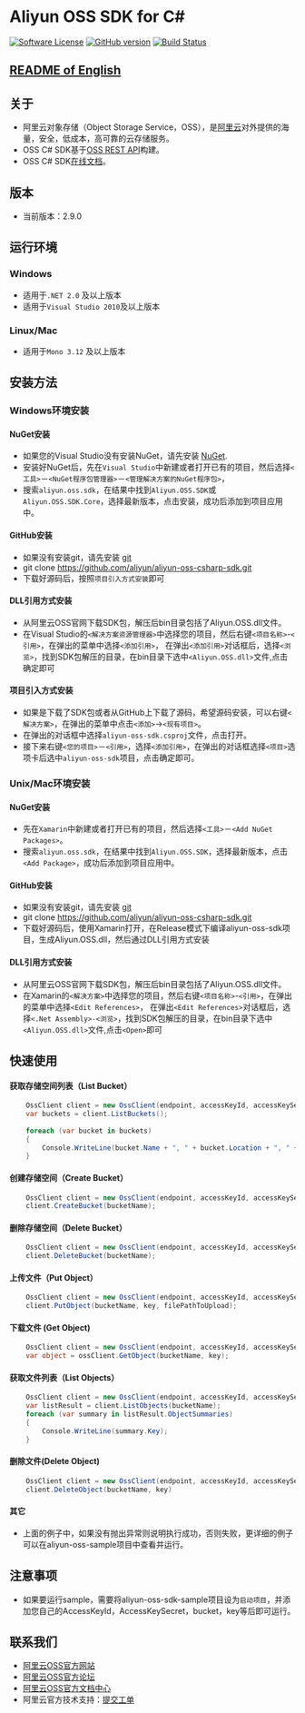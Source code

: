 ﻿# Aliyun OSS SDK for C# 

[![Software License](https://img.shields.io/badge/license-MIT-brightgreen.svg)](LICENSE)
[![GitHub version](https://badge.fury.io/gh/aliyun%2Faliyun-oss-csharp-sdk.svg)](https://badge.fury.io/gh/aliyun%2Faliyun-oss-csharp-sdk)
[![Build Status](https://travis-ci.org/aliyun/aliyun-oss-csharp-sdk.svg?branch=master)](https://travis-ci.org/aliyun/aliyun-oss-csharp-sdk)

## [README of English](https://github.com/aliyun/aliyun-oss-csharp-sdk/blob/master/README.md)

## 关于
 - 阿里云对象存储（Object Storage Service，OSS），是[阿里云](https://www.aliyun.com)对外提供的海量，安全，低成本，高可靠的云存储服务。
 - OSS C# SDK基于[OSS REST API](https://help.aliyun.com/document_detail/31948.html)构建。
 - OSS C# SDK[在线文档](http://gosspublic.alicdn.com/AliyunNetSDK/apidocs/latest/index.html)。

## 版本
 - 当前版本：2.9.0

## 运行环境

### Windows
 - 适用于`.NET 2.0` 及以上版本
 - 适用于`Visual Studio 2010`及以上版本

### Linux/Mac
 - 适用于`Mono 3.12` 及以上版本

## 安装方法
### Windows环境安装
#### NuGet安装
 - 如果您的Visual Studio没有安装NuGet，请先安装 [NuGet](http://docs.nuget.org/docs/start-here/installing-nuget).
 - 安装好NuGet后，先在`Visual Studio`中新建或者打开已有的项目，然后选择`<工具>`－`<NuGet程序包管理器>`－`<管理解决方案的NuGet程序包>`，
 - 搜索`aliyun.oss.sdk`，在结果中找到`Aliyun.OSS.SDK`或`Aliyun.OSS.SDK.Core`，选择最新版本，点击安装，成功后添加到项目应用中。

#### GitHub安装
 - 如果没有安装git，请先安装 [git](https://git-scm.com/downloads) 
 - git clone https://github.com/aliyun/aliyun-oss-csharp-sdk.git
 - 下载好源码后，按照`项目引入方式安装`即可

#### DLL引用方式安装
 - 从阿里云OSS官网下载SDK包，解压后bin目录包括了Aliyun.OSS.dll文件。
 - 在Visual Studio的`<解决方案资源管理器>`中选择您的项目，然后右键`<项目名称>`-`<引用>`，在弹出的菜单中选择`<添加引用>`，
在弹出`<添加引用>`对话框后，选择`<浏览>`，找到SDK包解压的目录，在bin目录下选中`<Aliyun.OSS.dll>`文件,点击确定即可

#### 项目引入方式安装
 - 如果是下载了SDK包或者从GitHub上下载了源码，希望源码安装，可以右键`<解决方案>`，在弹出的菜单中点击`<添加>`->`<现有项目>`。
 - 在弹出的对话框中选择`aliyun-oss-sdk.csproj`文件，点击打开。
 - 接下来右键`<您的项目>`－`<引用>`，选择`<添加引用>`，在弹出的对话框选择`<项目>`选项卡后选中`aliyun-oss-sdk`项目，点击确定即可。

### Unix/Mac环境安装
#### NuGet安装
 - 先在`Xamarin`中新建或者打开已有的项目，然后选择`<工具>`－`<Add NuGet Packages>`。
 - 搜索`aliyun.oss.sdk`，在结果中找到`Aliyun.OSS.SDK`，选择最新版本，点击`<Add Package>`，成功后添加到项目应用中。

#### GitHub安装
 - 如果没有安装git，请先安装 [git](https://git-scm.com/downloads) 
 - git clone https://github.com/aliyun/aliyun-oss-csharp-sdk.git
 - 下载好源码后，使用Xamarin打开，在Release模式下编译aliyun-oss-sdk项目，生成Aliyun.OSS.dll，然后通过DLL引用方式安装

#### DLL引用方式安装
 - 从阿里云OSS官网下载SDK包，解压后bin目录包括了Aliyun.OSS.dll文件。
 - 在Xamarin的`<解决方案>`中选择您的项目，然后右键`<项目名称>`-`<引用>`，在弹出的菜单中选择`<Edit References>`，
在弹出`<Edit References>`对话框后，选择`<.Net Assembly>-<浏览>`，找到SDK包解压的目录，在bin目录下选中`<Aliyun.OSS.dll>`文件,点击`<Open>`即可

## 快速使用
#### 获取存储空间列表（List Bucket）
```csharp
    OssClient client = new OssClient(endpoint, accessKeyId, accessKeySecret);    
	var buckets = client.ListBuckets();
	
    foreach (var bucket in buckets)
    {
    	Console.WriteLine(bucket.Name + ", " + bucket.Location + ", " + bucket.Owner);
    }
```
    
#### 创建存储空间（Create Bucket）
```csharp
	OssClient client = new OssClient(endpoint, accessKeyId, accessKeySecret);
	client.CreateBucket(bucketName);
```
	
#### 删除存储空间（Delete Bucket）
```csharp
	OssClient client = new OssClient(endpoint, accessKeyId, accessKeySecret); 
	client.DeleteBucket(bucketName);
```

#### 上传文件（Put Object）
```csharp
	OssClient client = new OssClient(endpoint, accessKeyId, accessKeySecret); 
	client.PutObject(bucketName, key, filePathToUpload);
```

#### 下载文件 (Get Object)
```csharp
	OssClient client = new OssClient(endpoint, accessKeyId, accessKeySecret); 
	var object = ossClient.GetObject(bucketName, key);	
```

#### 获取文件列表（List Objects）
```csharp
	OssClient client = new OssClient(endpoint, accessKeyId, accessKeySecret);
	var listResult = client.ListObjects(bucketName);
	foreach (var summary in listResult.ObjectSummaries)
	{   
		Console.WriteLine(summary.Key);
	}
```
	
#### 删除文件(Delete Object)
```csharp
	OssClient client = new OssClient(endpoint, accessKeyId, accessKeySecret);
	client.DeleteObject(bucketName, key)
```

#### 其它
 - 上面的例子中，如果没有抛出异常则说明执行成功，否则失败，更详细的例子可以在aliyun-oss-sample项目中查看并运行。
	
## 注意事项
 - 如果要运行sample，需要将aliyun-oss-sdk-sample项目设为`启动项目`，并添加您自己的AccessKeyId，AccessKeySecret，bucket，key等后即可运行。

## 联系我们
- [阿里云OSS官方网站](http://oss.aliyun.com)
- [阿里云OSS官方论坛](http://bbs.aliyun.com)
- [阿里云OSS官方文档中心](http://www.aliyun.com/product/oss#Docs)
- 阿里云官方技术支持：[提交工单](https://workorder.console.aliyun.com/#/ticket/createIndex)
